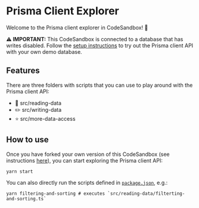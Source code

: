# Prisma Client Explorer

Welcome to the Prisma client explorer in CodeSandbox! 👋

**⚠️ IMPORTANT:** This CodeSandbox is connected to a database that has writes disabled. Follow the [setup instructions](./SETUP.md) to try out the Prisma client API with your own demo database.

## Features

There are three folders with scripts that you can use to play around with the Prisma client API:

- 📖 src/reading-data
- ✏️ src/writing-data
- ⭐️ src/more-data-access

## How to use

Once you have forked your own version of this CodeSandbox (see instructions [here](./SETUP.md)), you can start exploring the Prisma client API:

```
yarn start
```

You can also directly run the scripts defined in [`package.json`](./package.json#L17), e.g.:

```
yarn filtering-and-sorting # executes `src/reading-data/filterting-and-sorting.ts`
```